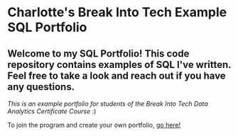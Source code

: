 # Charlotte's Break Into Tech Example SQL Portfolio

## Welcome to my SQL Portfolio! This code repository contains examples of SQL I've written. Feel free to take a look and reach out if you have any questions.

*This is an example portfolio for students of the Break Into Tech Data Analytics Certificate Course* :)  

To join the program and create your own portfolio, [go here!](https://howtobreakintotech.com/data-analytics-certificate-program/)
